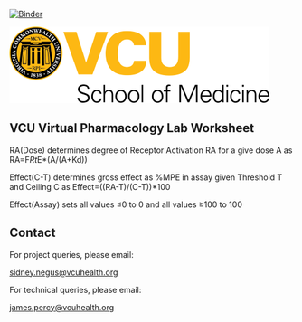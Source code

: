 [![Binder](https://mybinder.org/badge_logo.svg)](https://mybinder.org/v2/gh/VCU-SOM/VPLW/HEAD?filepath=VCU-VPLW.ipynb)

![VCU](media/VCU_logo.png "VCU")

## VCU Virtual Pharmacology Lab Worksheet

RA(Dose) determines degree of Receptor Activation RA for a give dose A as RA=F*Rt*E*(A/(A+Kd))

Effect(C-T) determines gross effect as %MPE in assay given Threshold T and Ceiling C as Effect=((RA-T)/(C-T))*100

Effect(Assay) sets all values ≤0 to 0 and all values ≥100 to 100

## Contact

For project queries, please email:

sidney.negus@vcuhealth.org

For technical queries, please email:

james.percy@vcuhealth.org
